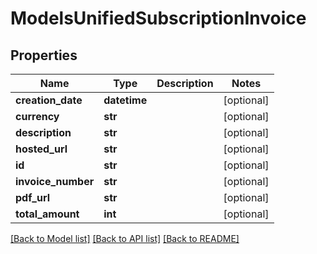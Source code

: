 # ModelsUnifiedSubscriptionInvoice

## Properties

Name | Type | Description | Notes
------------ | ------------- | ------------- | -------------
**creation_date** | **datetime** |  | [optional] 
**currency** | **str** |  | [optional] 
**description** | **str** |  | [optional] 
**hosted_url** | **str** |  | [optional] 
**id** | **str** |  | [optional] 
**invoice_number** | **str** |  | [optional] 
**pdf_url** | **str** |  | [optional] 
**total_amount** | **int** |  | [optional] 

[[Back to Model list]](../README.md#documentation-for-models) [[Back to API list]](../README.md#documentation-for-api-endpoints) [[Back to README]](../README.md)


